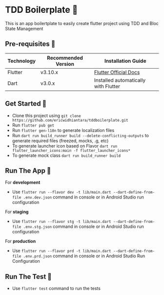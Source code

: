 <br>

# TDD Boilerplate 📱

This is an app boilertplate to easily create flutter project using TDD and Bloc State Management

## Pre-requisites 📐

| Technology | Recommended Version | Installation Guide                                                    |
|------------|---------------------|-----------------------------------------------------------------------|
| Flutter    | v3.10.x             | [Flutter Official Docs](https://flutter.dev/docs/get-started/install) |
| Dart       | v3.0.x              | Installed automatically with Flutter                                  |

## Get Started 🚀

- Clone this project using `git clone https://github.com/ericwidhiantara/tddboilerplate.git`
- Run `flutter pub get`
- Run `flutter gen-l10n` to generate localization files
- Run `dart run build_runner build --delete-conflicting-outputs` to generate required files
  (freezed, mocks, .g, etc)
- To generate launcher icon based on
  Flavor `dart run flutter_launcher_icons:main -f flutter_launcher_icons*`
- To generate mock class `dart run build_runner build`

## Run The App 🏃

For **development**

- Use `flutter run --flavor dev -t lib/main.dart --dart-define-from-file .env.dev.json` command in
  console or in Android Studio run configuration

For **staging**

- Use `flutter run --flavor stg -t lib/main.dart --dart-define-from-file .env.stg.json` command in
  console or in Android Studio run configuration

For **production**

- Use `flutter run --flavor prd -t lib/main.dart --dart-define-from-file .env.prd.json` command in
  console or in Android Studio Run Configuration

## Run The Test 🏃

- Use `flutter test` command to run the tests

<br>
